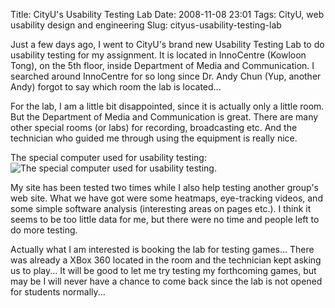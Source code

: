 Title: CityU's Usability Testing Lab
Date: 2008-11-08 23:01
Tags: CityU, web usability design and engineering
Slug: cityus-usability-testing-lab

Just a few days ago, I went to CityU's brand new Usability Testing Lab
to do usability testing for my assignment. It is located in InnoCentre
(Kowloon Tong), on the 5th floor, inside Department of Media and
Communication. I searched around InnoCentre for so long since Dr. Andy
Chun (Yup, another Andy) forgot to say which room the lab is located...

For the lab, I am a little bit disappointed, since it is actually only a
little room. But the Department of Media and Communication is great.
There are many other special rooms (or labs) for recording, broadcasting
etc. And the technician who guided me through using the equipment is
really nice.

The special computer used for usability testing:
![The special computer used for usability testing.][]

My site has been tested two times while I also help testing another
group's web site. What we have got were some heatmaps, eye-tracking
videos, and some simple software analysis (interesting areas on pages
etc.). I think it seems to be too little data for me, but there were no
time and people left to do more testing.

Actually what I am interested is booking the lab for testing games...
There was already a XBox 360 located in the room and the technician kept
asking us to play... It will be good to let me try testing my
forthcoming games, but may be I will never have a chance to come back
since the lab is not opened for students normally...

  [The special computer used for usability testing.]: http://blog.onthewings.net/wp-content/uploads/2008/11/img_0003.jpg